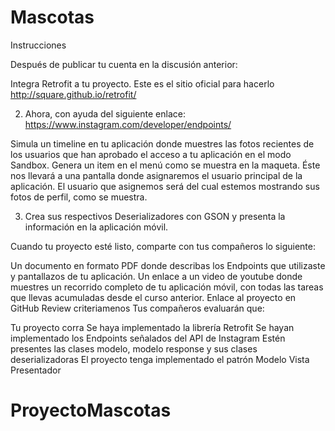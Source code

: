 # Mascotas




Instrucciones

Después de publicar tu cuenta en la discusión anterior:

Integra Retrofit a tu proyecto.
Este es el sitio oficial para hacerlo http://square.github.io/retrofit/

2. Ahora, con ayuda del siguiente enlace: https://www.instagram.com/developer/endpoints/

Simula un timeline en tu aplicación donde muestres las fotos recientes de los usuarios que han aprobado el acceso a tu aplicación en el modo Sandbox.
Genera un item en el menú como se muestra en la maqueta. Éste nos llevará a una pantalla donde asignaremos el usuario principal de la aplicación.
El usuario que asignemos será del cual estemos mostrando sus fotos de perfil, como se muestra.

3. Crea sus respectivos Deserializadores con GSON y presenta la información en la aplicación móvil.

Cuando tu proyecto esté listo, comparte con tus compañeros lo siguiente:

Un documento en formato PDF donde describas los Endpoints que utilizaste y pantallazos de tu aplicación.
Un enlace a un video de youtube donde muestres un recorrido completo de tu aplicación móvil, con todas las tareas que llevas acumuladas desde el curso anterior.
Enlace al proyecto en GitHub
Review criteriamenos 
Tus compañeros evaluarán que:

Tu proyecto corra
Se haya implementado la librería Retrofit
Se hayan implementado los Endpoints señalados del API de Instagram
Estén presentes las clases modelo, modelo response y sus clases deserializadoras
El proyecto tenga implementado el patrón Modelo Vista Presentador
# ProyectoMascotas
